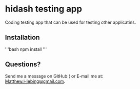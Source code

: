 # hidash testing app
Coding testing app that can be used for testing other applicatins.

## Installation
'''bash
npm install
'''

## Questions?
Send me a message on GitHub ([](https://github.com/Matthew-Hiebing) or E-mail me at: Matthew.Hiebing@gmail.com.
